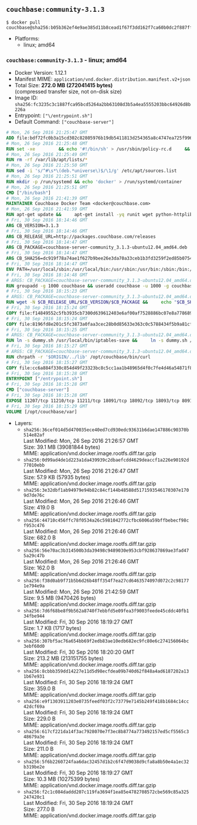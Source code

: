 ## `couchbase:community-3.1.3`

```console
$ docker pull couchbase@sha256:b05b362ef4e9ae385d11b8cead1f67f3dd162f7ca60b0dc2f887ff876b6c7bdd
```

-	Platforms:
	-	linux; amd64

### `couchbase:community-3.1.3` - linux; amd64

-	Docker Version: 1.12.1
-	Manifest MIME: `application/vnd.docker.distribution.manifest.v2+json`
-	Total Size: **272.0 MB (272041415 bytes)**  
	(compressed transfer size, not on-disk size)
-	Image ID: `sha256:fc3235c3c1887fca95bcd5264a2bb63108d3b5a4ea5555203bbc64926d8b226a`
-	Entrypoint: `["\/entrypoint.sh"]`
-	Default Command: `["couchbase-server"]`

```dockerfile
# Mon, 26 Sep 2016 21:25:47 GMT
ADD file:bdf72fc0b3a15cd302c82805976b19db5411813d254365a8c4747ea725f996f2 in / 
# Mon, 26 Sep 2016 21:25:48 GMT
RUN set -xe 		&& echo '#!/bin/sh' > /usr/sbin/policy-rc.d 	&& echo 'exit 101' >> /usr/sbin/policy-rc.d 	&& chmod +x /usr/sbin/policy-rc.d 		&& dpkg-divert --local --rename --add /sbin/initctl 	&& cp -a /usr/sbin/policy-rc.d /sbin/initctl 	&& sed -i 's/^exit.*/exit 0/' /sbin/initctl 		&& echo 'force-unsafe-io' > /etc/dpkg/dpkg.cfg.d/docker-apt-speedup 		&& echo 'DPkg::Post-Invoke { "rm -f /var/cache/apt/archives/*.deb /var/cache/apt/archives/partial/*.deb /var/cache/apt/*.bin || true"; };' > /etc/apt/apt.conf.d/docker-clean 	&& echo 'APT::Update::Post-Invoke { "rm -f /var/cache/apt/archives/*.deb /var/cache/apt/archives/partial/*.deb /var/cache/apt/*.bin || true"; };' >> /etc/apt/apt.conf.d/docker-clean 	&& echo 'Dir::Cache::pkgcache ""; Dir::Cache::srcpkgcache "";' >> /etc/apt/apt.conf.d/docker-clean 		&& echo 'Acquire::Languages "none";' > /etc/apt/apt.conf.d/docker-no-languages 		&& echo 'Acquire::GzipIndexes "true"; Acquire::CompressionTypes::Order:: "gz";' > /etc/apt/apt.conf.d/docker-gzip-indexes 		&& echo 'Apt::AutoRemove::SuggestsImportant "false";' > /etc/apt/apt.conf.d/docker-autoremove-suggests
# Mon, 26 Sep 2016 21:25:49 GMT
RUN rm -rf /var/lib/apt/lists/*
# Mon, 26 Sep 2016 21:25:50 GMT
RUN sed -i 's/^#\s*\(deb.*universe\)$/\1/g' /etc/apt/sources.list
# Mon, 26 Sep 2016 21:25:51 GMT
RUN mkdir -p /run/systemd && echo 'docker' > /run/systemd/container
# Mon, 26 Sep 2016 21:25:51 GMT
CMD ["/bin/bash"]
# Mon, 26 Sep 2016 21:41:39 GMT
MAINTAINER Couchbase Docker Team <docker@couchbase.com>
# Mon, 26 Sep 2016 21:41:59 GMT
RUN apt-get update &&     apt-get install -yq runit wget python-httplib2 chrpath     lsof lshw sysstat net-tools numactl  &&     apt-get autoremove && apt-get clean &&     rm -rf /var/lib/apt/lists/* /tmp/* /var/tmp/*
# Fri, 30 Sep 2016 18:14:46 GMT
ARG CB_VERSION=3.1.3
# Fri, 30 Sep 2016 18:14:46 GMT
ARG CB_RELEASE_URL=http://packages.couchbase.com/releases
# Fri, 30 Sep 2016 18:14:47 GMT
ARG CB_PACKAGE=couchbase-server-community_3.1.3-ubuntu12.04_amd64.deb
# Fri, 30 Sep 2016 18:14:47 GMT
ARG CB_SHA256=dc919f78a74ae1f627b9bee26e3da70a33ceb1b3fd3259f2ed85b0754e6fcd41
# Fri, 30 Sep 2016 18:14:47 GMT
ENV PATH=/usr/local/sbin:/usr/local/bin:/usr/sbin:/usr/bin:/sbin:/bin:/opt/couchbase/bin:/opt/couchbase/bin/tools:/opt/couchbase/bin/install
# Fri, 30 Sep 2016 18:14:48 GMT
# ARGS: CB_PACKAGE=couchbase-server-community_3.1.3-ubuntu12.04_amd64.deb CB_RELEASE_URL=http://packages.couchbase.com/releases CB_SHA256=dc919f78a74ae1f627b9bee26e3da70a33ceb1b3fd3259f2ed85b0754e6fcd41 CB_VERSION=3.1.3
RUN groupadd -g 1000 couchbase && useradd couchbase -u 1000 -g couchbase -M
# Fri, 30 Sep 2016 18:15:23 GMT
# ARGS: CB_PACKAGE=couchbase-server-community_3.1.3-ubuntu12.04_amd64.deb CB_RELEASE_URL=http://packages.couchbase.com/releases CB_SHA256=dc919f78a74ae1f627b9bee26e3da70a33ceb1b3fd3259f2ed85b0754e6fcd41 CB_VERSION=3.1.3
RUN wget -N $CB_RELEASE_URL/$CB_VERSION/$CB_PACKAGE &&     echo "$CB_SHA256  $CB_PACKAGE" | sha256sum -c - &&     dpkg -i ./$CB_PACKAGE && rm -f ./$CB_PACKAGE
# Fri, 30 Sep 2016 18:15:24 GMT
COPY file:f14849552c5fb3935cb7300d639612403e6af00af7528886bc07e8a778689a7e in /etc/service/couchbase-server/run 
# Fri, 30 Sep 2016 18:15:24 GMT
COPY file:8196fd8e201c5fc3873a0faa3cec28b0d85633e363c0c5788434f5b9a81cfa5b in /usr/local/bin/ 
# Fri, 30 Sep 2016 18:15:25 GMT
# ARGS: CB_PACKAGE=couchbase-server-community_3.1.3-ubuntu12.04_amd64.deb CB_RELEASE_URL=http://packages.couchbase.com/releases CB_SHA256=dc919f78a74ae1f627b9bee26e3da70a33ceb1b3fd3259f2ed85b0754e6fcd41 CB_VERSION=3.1.3
RUN ln -s dummy.sh /usr/local/bin/iptables-save &&     ln -s dummy.sh /usr/local/bin/lvdisplay &&     ln -s dummy.sh /usr/local/bin/vgdisplay &&     ln -s dummy.sh /usr/local/bin/pvdisplay
# Fri, 30 Sep 2016 18:15:27 GMT
# ARGS: CB_PACKAGE=couchbase-server-community_3.1.3-ubuntu12.04_amd64.deb CB_RELEASE_URL=http://packages.couchbase.com/releases CB_SHA256=dc919f78a74ae1f627b9bee26e3da70a33ceb1b3fd3259f2ed85b0754e6fcd41 CB_VERSION=3.1.3
RUN chrpath -r '$ORIGIN/../lib' /opt/couchbase/bin/curl
# Fri, 30 Sep 2016 18:15:27 GMT
COPY file:cc6a884f330c854d49f23323bc8c5cc1aa1b48965d4f0c7fe4d46a54871f866f in / 
# Fri, 30 Sep 2016 18:15:28 GMT
ENTRYPOINT ["/entrypoint.sh"]
# Fri, 30 Sep 2016 18:15:28 GMT
CMD ["couchbase-server"]
# Fri, 30 Sep 2016 18:15:28 GMT
EXPOSE 11207/tcp 11210/tcp 11211/tcp 18091/tcp 18092/tcp 18093/tcp 8091/tcp 8092/tcp 8093/tcp 8094/tcp
# Fri, 30 Sep 2016 18:15:29 GMT
VOLUME [/opt/couchbase/var]
```

-	Layers:
	-	`sha256:36cef014d5d470035ece40ed7cd930edc93631b6dae147886c90370b514e82af`  
		Last Modified: Mon, 26 Sep 2016 21:26:57 GMT  
		Size: 39.1 MB (39081844 bytes)  
		MIME: application/vnd.docker.image.rootfs.diff.tar.gzip
	-	`sha256:0d99ad4de1d223a1da439939c2dbaefcdd4629deaccf1a226e90192d77010ebb`  
		Last Modified: Mon, 26 Sep 2016 21:26:47 GMT  
		Size: 57.9 KB (57935 bytes)  
		MIME: application/vnd.docker.image.rootfs.diff.tar.gzip
	-	`sha256:3e32dbf1ab94979e94b82c84cf144b48588d5171593546170307e1709d7de76c`  
		Last Modified: Mon, 26 Sep 2016 21:26:46 GMT  
		Size: 419.0 B  
		MIME: application/vnd.docker.image.rootfs.diff.tar.gzip
	-	`sha256:44710c456ffc78f0534a26c5981042772cfbc6006a59bffbebecf98cf953c476`  
		Last Modified: Mon, 26 Sep 2016 21:26:46 GMT  
		Size: 682.0 B  
		MIME: application/vnd.docker.image.rootfs.diff.tar.gzip
	-	`sha256:56e70ac3b314500b3da39498c9489030e953cbf928637869ae3fad475a29c47b`  
		Last Modified: Mon, 26 Sep 2016 21:26:46 GMT  
		Size: 162.0 B  
		MIME: application/vnd.docker.image.rootfs.diff.tar.gzip
	-	`sha256:f38d0ab9f71b5b6d26b48ff354f7ea27cd6463574097d072c2c981771e794e9a`  
		Last Modified: Mon, 26 Sep 2016 21:42:59 GMT  
		Size: 9.5 MB (9470426 bytes)  
		MIME: application/vnd.docker.image.rootfs.diff.tar.gzip
	-	`sha256:7d6f68be8f9b562a8740f7ebbfd5e09fea3f9003feede45cddc40fb134fbe944`  
		Last Modified: Fri, 30 Sep 2016 18:19:27 GMT  
		Size: 1.7 KB (1717 bytes)  
		MIME: application/vnd.docker.image.rootfs.diff.tar.gzip
	-	`sha256:307bf5ac76a654bb69f2edb83ae10edb682ec9fc80e6c274156064bc3ebf60d0`  
		Last Modified: Fri, 30 Sep 2016 18:20:20 GMT  
		Size: 213.2 MB (213151755 bytes)  
		MIME: application/vnd.docker.image.rootfs.diff.tar.gzip
	-	`sha256:8cbbb359dd14227e11d5d98ecfdea09b740d62f848a4ad6187202a131b67e931`  
		Last Modified: Fri, 30 Sep 2016 18:19:24 GMT  
		Size: 359.0 B  
		MIME: application/vnd.docker.image.rootfs.diff.tar.gzip
	-	`sha256:e9f1303911203e0735feedf03f2c73779e7145b249f418b1684c14cc42dcf69a`  
		Last Modified: Fri, 30 Sep 2016 18:19:24 GMT  
		Size: 229.0 B  
		MIME: application/vnd.docker.image.rootfs.diff.tar.gzip
	-	`sha256:617cf221da14f3ac7928070e7f3ec8b8774a773492157ed5cf5565c348679a3e`  
		Last Modified: Fri, 30 Sep 2016 18:19:24 GMT  
		Size: 211.0 B  
		MIME: application/vnd.docker.image.rootfs.diff.tar.gzip
	-	`sha256:5f6b2260724faa6dac32457d1b2c6f47d9038d9cfa8a8b50e4a1ec32b319be2e`  
		Last Modified: Fri, 30 Sep 2016 18:19:27 GMT  
		Size: 10.3 MB (10275399 bytes)  
		MIME: application/vnd.docker.image.rootfs.diff.tar.gzip
	-	`sha256:f2c1c084daddd207c119fa3694f1ea85e4782708572cbe569c85a325247420c1`  
		Last Modified: Fri, 30 Sep 2016 18:19:24 GMT  
		Size: 277.0 B  
		MIME: application/vnd.docker.image.rootfs.diff.tar.gzip
